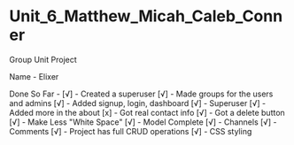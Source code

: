 # Unit_6_Matthew_Micah_Caleb_Conner
Group Unit Project

Name - Elixer

Done So Far - 
[√] - Created a superuser 
[√] - Made groups for the users and admins 
[√] - Added signup, login, dashboard 
[√] - Superuser
[√] - Added more in the about
[x] - Got real contact info
[√] - Got a delete button
[√] - Make Less "White Space"
[√] - Model Complete 
[√] - Channels 
[√] - Comments 
[√] - Project has full CRUD operations 
[√] - CSS styling
